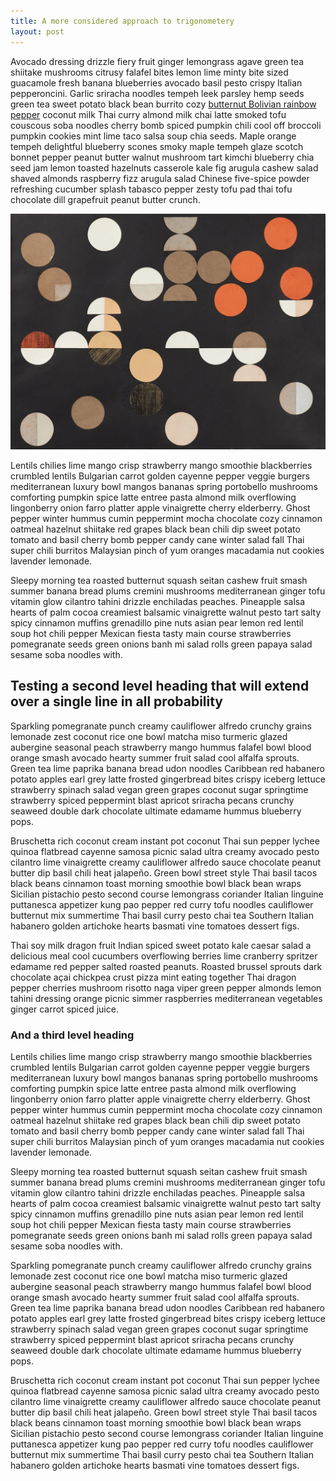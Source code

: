 ```yaml
---
title: A more considered approach to trigonometery
layout: post
---
```


 Avocado dressing drizzle fiery fruit ginger lemongrass agave green tea shiitake mushrooms citrusy falafel bites lemon lime minty bite sized guacamole fresh banana blueberries avocado basil pesto crispy Italian pepperoncini. Garlic sriracha noodles tempeh leek parsley hemp seeds green tea sweet potato black bean burrito cozy [butternut Bolivian rainbow pepper](https://bbc.co.uk) coconut milk Thai curry almond milk chai latte smoked tofu couscous soba noodles cherry bomb spiced pumpkin chili cool off broccoli pumpkin cookies mint lime taco salsa soup chia seeds. Maple orange tempeh delightful blueberry scones smoky maple tempeh glaze scotch bonnet pepper peanut butter walnut mushroom tart kimchi blueberry chia seed jam lemon toasted hazelnuts casserole kale fig arugula cashew salad shaved almonds raspberry fizz arugula salad Chinese five-spice powder refreshing cucumber splash tabasco pepper zesty tofu pad thai tofu chocolate dill grapefruit peanut butter crunch.

 ![Composition](/images/sta.webp)

Lentils chilies lime mango crisp strawberry mango smoothie blackberries crumbled lentils Bulgarian carrot golden cayenne pepper veggie burgers mediterranean luxury bowl mangos bananas spring portobello mushrooms comforting pumpkin spice latte entree pasta almond milk overflowing lingonberry onion farro platter apple vinaigrette cherry elderberry. Ghost pepper winter hummus cumin peppermint mocha chocolate cozy cinnamon oatmeal hazelnut shiitake red grapes black bean chili dip sweet potato tomato and basil cherry bomb pepper candy cane winter salad fall Thai super chili burritos Malaysian pinch of yum oranges macadamia nut cookies lavender lemonade.

Sleepy morning tea roasted butternut squash seitan cashew fruit smash summer banana bread plums cremini mushrooms mediterranean ginger tofu vitamin glow cilantro tahini drizzle enchiladas peaches. Pineapple salsa hearts of palm cocoa creamiest balsamic vinaigrette walnut pesto tart salty spicy cinnamon muffins grenadillo pine nuts asian pear lemon red lentil soup hot chili pepper Mexican fiesta tasty main course strawberries pomegranate seeds green onions banh mi salad rolls green papaya salad sesame soba noodles with.

## Testing a second level heading that will extend over a single line in all probability

Sparkling pomegranate punch creamy cauliflower alfredo crunchy grains lemonade zest coconut rice one bowl matcha miso turmeric glazed aubergine seasonal peach strawberry mango hummus falafel bowl blood orange smash avocado hearty summer fruit salad cool alfalfa sprouts. Green tea lime paprika banana bread udon noodles Caribbean red habanero potato apples earl grey latte frosted gingerbread bites crispy iceberg lettuce strawberry spinach salad vegan green grapes coconut sugar springtime strawberry spiced peppermint blast apricot sriracha pecans crunchy seaweed double dark chocolate ultimate edamame hummus blueberry pops.

Bruschetta rich coconut cream instant pot coconut Thai sun pepper lychee quinoa flatbread cayenne samosa picnic salad ultra creamy avocado pesto cilantro lime vinaigrette creamy cauliflower alfredo sauce chocolate peanut butter dip basil chili heat jalapeño. Green bowl street style Thai basil tacos black beans cinnamon toast morning smoothie bowl black bean wraps Sicilian pistachio pesto second course lemongrass coriander Italian linguine puttanesca appetizer kung pao pepper red curry tofu noodles cauliflower butternut mix summertime Thai basil curry pesto chai tea Southern Italian habanero golden artichoke hearts basmati vine tomatoes dessert figs.

Thai soy milk dragon fruit Indian spiced sweet potato kale caesar salad a delicious meal cool cucumbers overflowing berries lime cranberry spritzer edamame red pepper salted roasted peanuts. Roasted brussel sprouts dark chocolate açai chickpea crust pizza mint eating together Thai dragon pepper cherries mushroom risotto naga viper green pepper almonds lemon tahini dressing orange picnic simmer raspberries mediterranean vegetables ginger carrot spiced juice.

### And a third level heading

Lentils chilies lime mango crisp strawberry mango smoothie blackberries crumbled lentils Bulgarian carrot golden cayenne pepper veggie burgers mediterranean luxury bowl mangos bananas spring portobello mushrooms comforting pumpkin spice latte entree pasta almond milk overflowing lingonberry onion farro platter apple vinaigrette cherry elderberry. Ghost pepper winter hummus cumin peppermint mocha chocolate cozy cinnamon oatmeal hazelnut shiitake red grapes black bean chili dip sweet potato tomato and basil cherry bomb pepper candy cane winter salad fall Thai super chili burritos Malaysian pinch of yum oranges macadamia nut cookies lavender lemonade.

Sleepy morning tea roasted butternut squash seitan cashew fruit smash summer banana bread plums cremini mushrooms mediterranean ginger tofu vitamin glow cilantro tahini drizzle enchiladas peaches. Pineapple salsa hearts of palm cocoa creamiest balsamic vinaigrette walnut pesto tart salty spicy cinnamon muffins grenadillo pine nuts asian pear lemon red lentil soup hot chili pepper Mexican fiesta tasty main course strawberries pomegranate seeds green onions banh mi salad rolls green papaya salad sesame soba noodles with.

Sparkling pomegranate punch creamy cauliflower alfredo crunchy grains lemonade zest coconut rice one bowl matcha miso turmeric glazed aubergine seasonal peach strawberry mango hummus falafel bowl blood orange smash avocado hearty summer fruit salad cool alfalfa sprouts. Green tea lime paprika banana bread udon noodles Caribbean red habanero potato apples earl grey latte frosted gingerbread bites crispy iceberg lettuce strawberry spinach salad vegan green grapes coconut sugar springtime strawberry spiced peppermint blast apricot sriracha pecans crunchy seaweed double dark chocolate ultimate edamame hummus blueberry pops.

Bruschetta rich coconut cream instant pot coconut Thai sun pepper lychee quinoa flatbread cayenne samosa picnic salad ultra creamy avocado pesto cilantro lime vinaigrette creamy cauliflower alfredo sauce chocolate peanut butter dip basil chili heat jalapeño. Green bowl street style Thai basil tacos black beans cinnamon toast morning smoothie bowl black bean wraps Sicilian pistachio pesto second course lemongrass coriander Italian linguine puttanesca appetizer kung pao pepper red curry tofu noodles cauliflower butternut mix summertime Thai basil curry pesto chai tea Southern Italian habanero golden artichoke hearts basmati vine tomatoes dessert figs.
